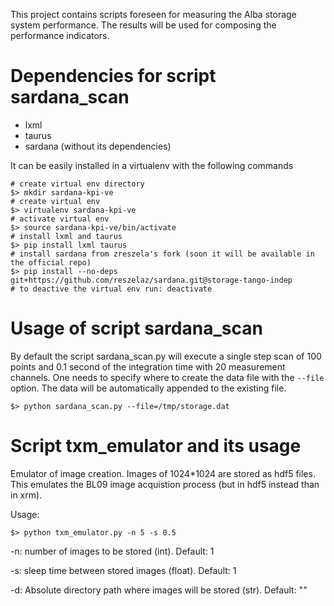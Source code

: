 This project contains scripts foreseen for measuring the Alba storage system
performance. The results will be used for composing the performance 
indicators.

# Dependencies for script sardana_scan

- lxml
- taurus
- sardana (without its dependencies)

It can be easily installed in a virtualenv with the following commands

~~~
# create virtual env directory
$> mkdir sardana-kpi-ve
# create virtual env
$> virtualenv sardana-kpi-ve
# activate virtual env
$> source sardana-kpi-ve/bin/activate
# install lxml and taurus
$> pip install lxml taurus
# install sardana from zreszela's fork (soon it will be available in the official repo)
$> pip install --no-deps git+https://github.com/reszelaz/sardana.git@storage-tango-indep
# to deactive the virtual env run: deactivate
~~~

# Usage of script sardana_scan

By default the script sardana_scan.py will execute a single step scan of 100 
 points and 0.1 second of the integration time with 20 measurement channels. 
 One needs to specify where to create the data file with the `--file` option. 
 The data will be automatically appended to the existing file.
 
~~~
$> python sardana_scan.py --file=/tmp/storage.dat
~~~
 


# Script txm_emulator and its usage

Emulator of image creation. Images of 1024*1024 are stored as
 hdf5 files. This emulates the BL09 image acquistion process
 (but in hdf5 instead than in xrm).
    
 Usage:
 
 ~~~
 $> python txm_emulator.py -n 5 -s 0.5 
 ~~~
 
 -n: number of images to be stored (int). Default: 1
 
 -s: sleep time between stored images (float). Default: 1

 -d: Absolute directory path where images will be stored (str). Default: ""
